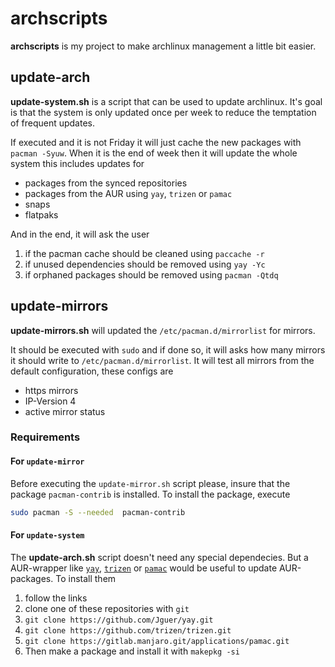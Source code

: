 # archscripts

**archscripts** is my project to make archlinux management a little bit easier.

## update-arch

**update-system.sh** is a script that can be used to update archlinux. It's goal is that the system is only updated once per week to reduce the temptation of frequent updates.

If executed and it is not Friday it will just cache the new packages with `pacman -Syuw`. When it is the end of week then it will update the whole system this includes updates for

+ packages from the synced repositories
+ packages from the AUR using `yay`, `trizen` or `pamac`
+ snaps
+ flatpaks

And in the end, it will ask the user

1. if the pacman cache should be cleaned using `paccache -r`
2. if unused dependencies should be removed using `yay -Yc`
3. if orphaned packages should be removed using `pacman -Qtdq`

## update-mirrors

**update-mirrors.sh** will updated the `/etc/pacman.d/mirrorlist` for mirrors.

It should be executed with `sudo` and if done so, it will asks how many mirrors it should write to `/etc/pacman.d/mirrorlist`. It will test all mirrors from the default configuration, these configs are

+ https mirrors
+ IP-Version 4
+ active mirror status

### Requirements

#### For `update-mirror`
Before executing the `update-mirror.sh` script please, insure that the package `pacman-contrib` is installed. To install the package, execute

```bash
sudo pacman -S --needed  pacman-contrib
```

#### For `update-system`
The **update-arch.sh** script doesn't need any special dependecies. But a AUR-wrapper like [`yay`](https://github.com/Jguer/yay), [`trizen`](https://github.com/trizen/trizen) or [`pamac`](https://gitlab.manjaro.org/applications/pamac) would be useful to update AUR-packages.
To install them 
1. follow the links
2. clone one of these repositories with `git` 
  1. `git clone https://github.com/Jguer/yay.git`
  2. `git clone https://github.com/trizen/trizen.git`
  3. `git clone https://gitlab.manjaro.git/applications/pamac.git`
3. Then make a package and install it with 
  `makepkg -si`

